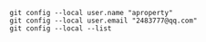   
`git config --local user.name "aproperty"`    
`git config --local user.email "2483777@qq.com"`  
`git config --local --list`  
